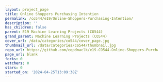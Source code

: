 ```yaml
---
layout: project_page
title: Online Shoppers Purchasing Intention
permalink: /co544/e19/Online-Shoppers-Purchasing-Intention/
description: ''
has_children: false
parent: E19 Machine Learning Projects (CO544)
grand_parent: Machine Learning Projects (CO544)
cover_url: /data/categories/co544/cover_page.jpg
thumbnail_url: /data/categories/co544/thumbnail.jpg
repo_url: https://github.com/cepdnaclk/e19-CO544-Online-Shoppers-Purchasing-Intention
page_url: blank
forks: 0
watchers: 0
stars: 0
started_on: '2024-04-25T13:09:38Z'
---
```


